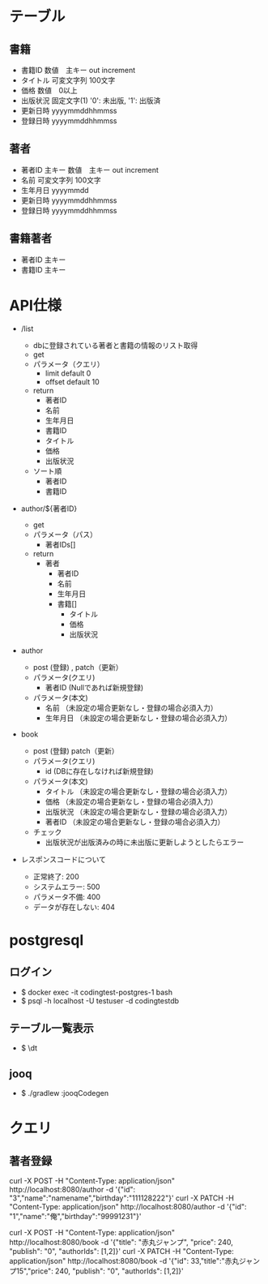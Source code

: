 # テーブル

## 書籍

* 書籍ID 数値　主キー out increment
* タイトル 可変文字列 100文字
* 価格 数値　0以上
* 出版状況 固定文字(1) '0': 未出版, '1': 出版済
* 更新日時 yyyymmddhhmmss
* 登録日時 yyyymmddhhmmss

## 著者

* 著者ID 主キー 数値　主キー out increment
* 名前  可変文字列 100文字
* 生年月日 yyyymmdd
* 更新日時 yyyymmddhhmmss
* 登録日時 yyyymmddhhmmss

## 書籍著者

* 著者ID 主キー
* 書籍ID 主キー
 
# API仕様

* /list
  * dbに登録されている著者と書籍の情報のリスト取得 
  * get
  * パラメータ（クエリ）
    * limit default 0
    * offset  default 10
  * return
    * 著者ID
    * 名前
    * 生年月日
    * 書籍ID
    * タイトル
    * 価格
    * 出版状況
  * ソート順
    * 著者ID
    * 書籍ID
* author/${著者ID}
  * get
  * パラメータ（パス）
    * 著者IDs[]
  * return
    * 著者
      * 著者ID
      * 名前
      * 生年月日
      * 書籍[]
        * タイトル
        * 価格
        * 出版状況
* author
  * post (登録) , patch（更新）
  * パラメータ(クエリ)
    * 著者ID (Nullであれば新規登録)
  * パラメータ(本文)
    * 名前 （未設定の場合更新なし・登録の場合必須入力）
    * 生年月日 （未設定の場合更新なし・登録の場合必須入力）

  
* book
  * post (登録) patch（更新）
  * パラメータ(クエリ)
    * id (DBに存在しなければ新規登録)
  * パラメータ(本文)
    * タイトル （未設定の場合更新なし・登録の場合必須入力）
    * 価格 （未設定の場合更新なし・登録の場合必須入力）
    * 出版状況 （未設定の場合更新なし・登録の場合必須入力）
    * 著者ID （未設定の場合更新なし・登録の場合必須入力）
  * チェック
    * 出版状況が出版済みの時に未出版に更新しようとしたらエラー
* レスポンスコードについて
  * 正常終了: 200 
  * システムエラー: 500
  * パラメータ不備: 400
  * データが存在しない: 404

# postgresql

##  ログイン

* $ docker exec -it codingtest-postgres-1 bash
* $ psql -h localhost -U testuser -d codingtestdb

## テーブル一覧表示

* $ \dt


## jooq

* $ ./gradlew :jooqCodegen


# クエリ

## 著者登録

curl -X POST -H "Content-Type: application/json" http://localhost:8080/author -d '{"id": "3","name":"namename","birthday":"111128222"}'
curl -X PATCH -H "Content-Type: application/json" http://localhost:8080/author -d '{"id": "1","name":"俺","birthday":"99991231"}'

curl -X POST -H "Content-Type: application/json" http://localhost:8080/book  -d '{"title": "赤丸ジャンプ", "price": 240, "publish": "0", "authorIds": [1,2]}'
curl -X PATCH -H "Content-Type: application/json" http://localhost:8080/book -d '{"id": 33,"title":"赤丸ジャンプ15","price": 240, "publish": "0", "authorIds": [1,2]}'
